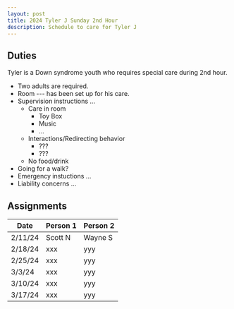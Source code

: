 ```yaml
---
layout: post
title: 2024 Tyler J Sunday 2nd Hour
description: Schedule to care for Tyler J
---
```


## Duties
Tyler is a Down syndrome youth who requires special care during 2nd hour.
- Two adults are required.
- Room --- has been set up for his care.
- Supervision instructions ...
  - Care in room
    - Toy Box
    - Music
    - ...
  - Interactions/Redirecting behavior
    - ???
    - ???
  - No food/drink
- Going for a walk?
- Emergency instuctions ...
- Liability concerns ...


## Assignments

| Date    | Person 1 | Person 2 |
|---------|----------|----------|
| 2/11/24 | Scott N  | Wayne S  | 
| 2/18/24 | xxx   | yyy    | 
| 2/25/24 | xxx   | yyy    | 
| 3/3/24  | xxx   | yyy    | 
| 3/10/24 | xxx   | yyy    | 
| 3/17/24 | xxx   | yyy    | 


